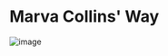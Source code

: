 # Marva Collins' Way

![image](https://user-images.githubusercontent.com/6586811/124671045-7da0d200-de7a-11eb-9d73-4062938191d8.png)
